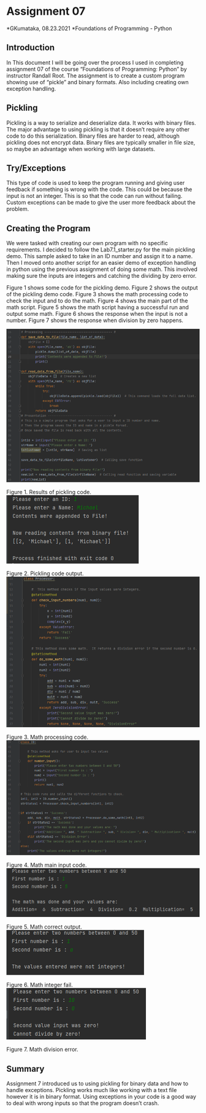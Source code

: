 # Assignment 07
*GKumataka, 08.23.2021
*Foundations of Programming - Python

## Introduction
In This document I will be going over the process I used in completing assignment 07 of the course “Foundations of Programming: Python” by instructor Randall Root.  The assignment is to create a custom program showing use of “pickle” and binary formats.  Also including creating own exception handling.  

## Pickling
Pickling is a way to serialize and deserialize data.  It works with binary files.  The major advantage to using pickling is that it doesn’t require any other code to do this serialization.  Binary files are harder to read, although pickling does not encrypt data.  Binary files are typically smaller in file size, so maybe an advantage when working with large datasets.

## Try/Exceptions
This type of code is used to keep the program running and giving user feedback if something is wrong with the code.  This could be because the input is not an integer.  This is so that the code can run without failing.  Custom exceptions can be made to give the user more feedback about the problem.

## Creating the Program
We were tasked with creating our own program with no specific requirements.  I decided to follow the Lab7.1_starter.py for the main pickling demo.  This sample asked to take in an ID number and assign it to a name.  Then I moved onto another script for an easier demo of exception handling in python using the previous assignment of doing some math.  This involved making sure the inputs are integers and catching the dividing by zero error.

Figure 1 shows some code for the pickling demo. Figure 2 shows the output of the pickling demo code.  Figure 3 shows the math processing code to check the input and to do the math.  Figure 4 shows the main part of the math script.  Figure 5 shows the math script having a successful run and output some math.  Figure 6 shows the response when the input is not a number.  Figure 7 shows the response when division by zero happens.

![Pickling code](https://github.com/Kumatakasan/IntroToProg-Python-Mod07/blob/main/docs/Pickling_Code.PNG)

Figure 1. Results of pickling code.
![Pickling code output](https://github.com/Kumatakasan/IntroToProg-Python-Mod07/blob/main/docs/Pickling_Output.PNG)

Figure 2. Pickling code output.
![Math processing code](https://github.com/Kumatakasan/IntroToProg-Python-Mod07/blob/main/docs/Math_Processor_Code.PNG)

Figure 3. Math processing code.
![Math main input code](https://github.com/Kumatakasan/IntroToProg-Python-Mod07/blob/main/docs/Math_Main_Input_Code.PNG) 

Figure 4. Math main input code.
![Math correct output](https://github.com/Kumatakasan/IntroToProg-Python-Mod07/blob/main/docs/Math_Correct_Output.PNG)

Figure 5. Math correct output.
![Math integer fail](https://github.com/Kumatakasan/IntroToProg-Python-Mod07/blob/main/docs/Integer_Fail.PNG) 

Figure 6. Math integer fail.
![Math division error](https://github.com/Kumatakasan/IntroToProg-Python-Mod07/blob/main/docs/Math_DivisionError.PNG)

Figure 7. Math division error.

## Summary
Assignment 7 introduced us to using pickling for binary data and how to handle exceptions.  Pickling works much like working with a text file however it is in binary format.  Using exceptions in your code is a good way to deal with wrong inputs so that the program doesn’t crash.  
